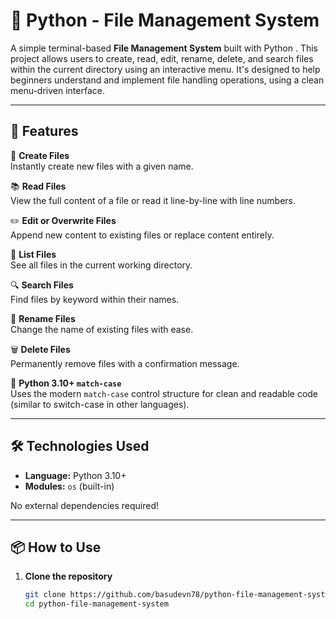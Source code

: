 # 📁 Python - File Management System 

A simple terminal-based **File Management System** built with Python .
This project allows users to create, read, edit, rename, delete, and search files within the current directory using an interactive menu.
It's designed to help beginners understand and implement file handling operations, using a clean menu-driven interface.

-----------------------------------------------------------------

## 🚀 Features

 📄 **Create Files**  
  Instantly create new files with a given name.

 📚 **Read Files**  
  View the full content of a file or read it line-by-line with line numbers.

 ✏️ **Edit or Overwrite Files**  
  Append new content to existing files or replace content entirely.

 🧾 **List Files**  
  See all files in the current working directory.

 🔍 **Search Files**  
  Find files by keyword within their names.

 📝 **Rename Files**  
  Change the name of existing files with ease.

 🗑️ **Delete Files**  
  Permanently remove files with a confirmation message.

 🧠 **Python 3.10+ `match-case`**  
  Uses the modern `match-case` control structure for clean and readable code (similar to switch-case in other languages).

---------------------------------------------------------

## 🛠️ Technologies Used

- **Language:** Python 3.10+
- **Modules:** `os` (built-in)

No external dependencies required!

----------------------------------------------------------

## 📦 How to Use

1. **Clone the repository**  
   ```bash
   git clone https://github.com/basudevn78/python-file-management-system.git
   cd python-file-management-system
